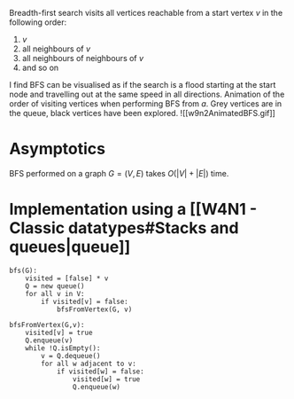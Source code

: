 Breadth-first search visits all vertices reachable from a start vertex $v$ in the following order:
1. $v$
2. all neighbours of $v$
3. all neighbours of neighbours of $v$
4. and so on

I find BFS can be visualised as if the search is a flood starting at the start node and travelling out at the same speed in all directions.
Animation of the order of visiting vertices when performing BFS from $a$.
Grey vertices are in the queue, black vertices have been explored.
![[w9n2AnimatedBFS.gif]]

# Asymptotics
BFS performed on a graph $G=(V,E)$ takes $O(|V|+|E|)$ time.

# Implementation using a [[W4N1 - Classic datatypes#Stacks and queues|queue]]
```
bfs(G):
	visited = [false] * v
	Q = new queue()
	for all v in V:
		if visited[v] = false:
			bfsFromVertex(G, v)
```

```
bfsFromVertex(G,v):
	visited[v] = true
	Q.enqueue(v)
	while !Q.isEmpty():
		v = Q.dequeue()
		for all w adjacent to v:
			if visited[w] = false:
				visited[w] = true
				Q.enqueue(w)
```
